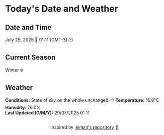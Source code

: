  # Today's Date and Weather
    
## Date and Time
July 29, 2025 📅
01:11 (GMT-3) 🕒

## Current Season
Winter ❄️
## Weather 
**Conditions:** State of sky on the whole unchanged ⛅
**Temperature:** 16.8°C  
**Humidity:** 76.0%  
**Last Updated (D/M/Y):** 29/07/2025 01:11
##
<div align="center">Inspired by <a href="https://github.com/leimao/What-Is-The-Date-Today">leimao's repository</a> 🌱</div>
